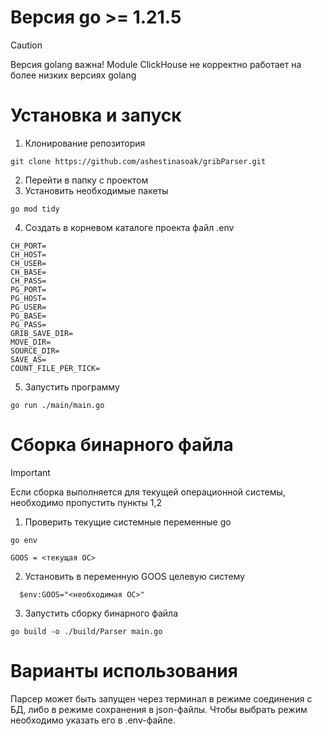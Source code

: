 
 # Версия go >= 1.21.5
> [!CAUTION]
> Версия golang важна!
> Module ClickHouse не корректно работает на более низких версиях golang
 
 # Установка и запуск
 1. Клонирование репозитория
 ```
git clone https://github.com/ashestinasoak/gribParser.git
```
 2. Перейти в папку с проектом
 3. Установить необходимые пакеты
 ```
go mod tidy
```
 4. Создать в корневом каталоге проекта файл .env
 ```
 CH_PORT=
CH_HOST=
CH_USER=
CH_BASE=
CH_PASS=
PG_PORT=
PG_HOST=
PG_USER=
PG_BASE=
PG_PASS=
GRIB_SAVE_DIR=
MOVE_DIR=
SOURCE_DIR=
SAVE_AS=
COUNT_FILE_PER_TICK=
 ```
 5. Запустить программу
 ```
go run ./main/main.go
```
 
 # Сборка бинарного файла
> [!IMPORTANT]
> Если сборка выполняется для текущей операционной системы, необходимо пропустить пункты 1,2
 1. Проверить текущие системные переменные go 
 ```
go env
```
 ```
 GOOS = <текущая ОС>
```
 2. Установить в переменную GOOS целевую систему

```
  $env:GOOS="<необходимая ОС>"
```
 3. Запустить сборку бинарного файла
```
go build -o ./build/Parser main.go
```

# Варианты использования
Парсер может быть запущен через терминал в режиме соединения с БД, либо в режиме сохранения в json-файлы. Чтобы выбрать режим необходимо указать его в .env-файле.

